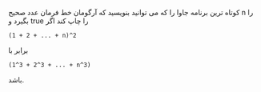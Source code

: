 کوتاه ترین برنامه جاوا را که می توانید بنویسید که آرگومان خط فرمان عدد صحیح n را بگیرد و true را چاپ کند اگر
```
(1 + 2 + ... + n)^2
```
برابر با
```
(1^3 + 2^3 + ... + n^3)
```
باشد.
